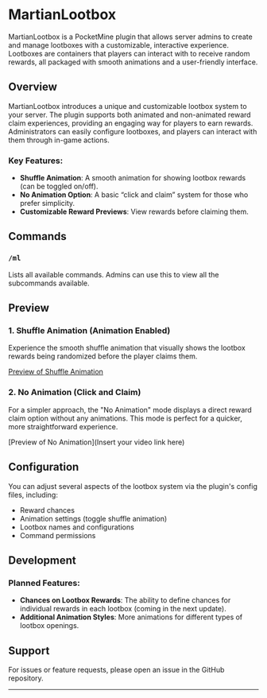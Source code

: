 # MartianLootbox

MartianLootbox is a PocketMine plugin that allows server admins to create and manage lootboxes with a customizable, interactive experience. Lootboxes are containers that players can interact with to receive random rewards, all packaged with smooth animations and a user-friendly interface.

## Overview

MartianLootbox introduces a unique and customizable lootbox system to your server. The plugin supports both animated and non-animated reward claim experiences, providing an engaging way for players to earn rewards. Administrators can easily configure lootboxes, and players can interact with them through in-game actions.

### Key Features:
- **Shuffle Animation**: A smooth animation for showing lootbox rewards (can be toggled on/off).
- **No Animation Option**: A basic “click and claim” system for those who prefer simplicity.
- **Customizable Reward Previews**: View rewards before claiming them.

## Commands

### `/ml`
Lists all available commands. Admins can use this to view all the subcommands available.

## Preview

### 1. Shuffle Animation (Animation Enabled)
Experience the smooth shuffle animation that visually shows the lootbox rewards being randomized before the player claims them.

[Preview of Shuffle Animation](https://github.com/user-attachments/assets/41a43d72-697f-48f7-86bd-c0abc7c63869)

### 2. No Animation (Click and Claim)
For a simpler approach, the "No Animation" mode displays a direct reward claim option without any animations. This mode is perfect for a quicker, more straightforward experience.

[Preview of No Animation](Insert your video link here)

## Configuration

You can adjust several aspects of the lootbox system via the plugin's config files, including:
- Reward chances
- Animation settings (toggle shuffle animation)
- Lootbox names and configurations
- Command permissions

## Development

### Planned Features:
- **Chances on Lootbox Rewards**: The ability to define chances for individual rewards in each lootbox (coming in the next update).
- **Additional Animation Styles**: More animations for different types of lootbox openings.

## Support

For issues or feature requests, please open an issue in the GitHub repository.

---
